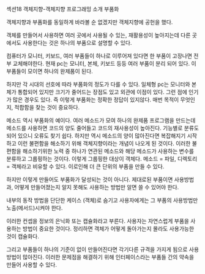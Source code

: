 섹션18 객체지향-객체지향 프로그래밍 소개	
부품화

객체지향과 부품화를 동일하게 바라볼 순 없겠지만 객체지향에 공헌을 했다.

객체를 만들어서 사용하면 여러 곳에서 사용될 수 있는, 재활용성이 높아지는데 다른 곳에서도 사용한다는 것은 하나의 부품으로 설명할 수 있다.

컴퓨터가 모니터, 키보드, 여러 부품들이 하나로 이루어져 있다면 한 부품이 고장나면 전부 교체해야한다.
현재 pc는 모니터, 본체, 키보드 등등 여러 부품이 분리 되어 있다.
이 부품들이 모이면 하나의 완제품이 된다.

하지만 각 시대의 선호에 따라 부품화의 정도가 다를 수 있다.
일체형 pc는 모니터와 본체가 통합되어 있지만 크기가 줄어드는 장점도 있고 외관에 이점이 있다. 그런 점에 인기가 많은 경우도 있다.
즉 이렇게 부품화는 정확한 정답이 있지않다. 
매번 목적이 무엇인지, 적합함을 찾는 것이 중요하다.

메소드 역시 부품화의 예이다. 여러 메소드가 모여 하나의 완제품 프로그램을 만드는데 메소드를 사용하면 코드의 양도 줄어들고 코드의 재사용성이 높아진다. 기능별로 분류도 되어 있으니 오류도 찾기 쉽다.
하지만 역시 메소드의 양이 많아진다면 복잡해지기 시작하고 이런 불편함을 해소하기 위해 객체지향이라는 개념이 나오게 된 것이다.
이러한 불편함을 해소하기위한 노력 중 하나가 연관된 메소드와 해당 메소드가 사용하는 변수를 분류하고 그룹핑하는 것이다.
이렇게 그룹핑한 대상이 객체다.
메소드 = 파일, 디렉토리 = 객체라고 비유할 수 있다.
이로인해 더 큰 단위의 부품을 만들 수 있다.


하지만 이렇게 만들어도 부품화가 달성되는 것이 아니다.
제대로된 부품이면 사용방법과, 어떻게 만들어졌는지 알지 못해도 사용하는 방법만 알면 쓸 수 있어야 한다.

내부의 동작 방법을 단단한 케이스 (객체)로 숨기고 사용자에게는 그 부품의 사용방법만 노출(메서드)시켜야 한다.

이러한 컨셉을 정보의 은닉화 또는 캡슐화라고 부른다.
사용자는 자연스럽게 부품을 사용하는 방법이 중요한 것이다.
정리하면 객체가 어떻게 돌아가는지 몰라도 사용가능한 것이 캡슐화다.

그리고 부품들이 하나의 기준이 없이 만들어진다면 각기다른 규격을 가지게 됨으로 사용방법이 많아진다. 이러한 문제점을 해결하기 위해 인터페이스라는 부품들 간의 약속을 만들어 사용할 수 있다.
